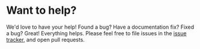 # Want to help?

We'd love to have your help!  Found a bug?  Have a documentation fix?
Fixed a bug?  Great!  Everything helps.  Please feel free to file
issues in the [issue tracker][issues], and open pull requests.

[issues]: https://github.com/jhelwig/lowmagic-migrations/issues "GitHub issue tracker"
